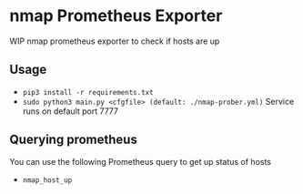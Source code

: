 # nmap Prometheus Exporter
WIP nmap prometheus exporter to check if hosts are up

## Usage
* `pip3 install -r requirements.txt`
* `sudo python3 main.py <cfgfile> (default: ./nmap-prober.yml)`
Service runs on default port 7777

## Querying prometheus
You can use the following Prometheus query to get up status of hosts
* `nmap_host_up`
